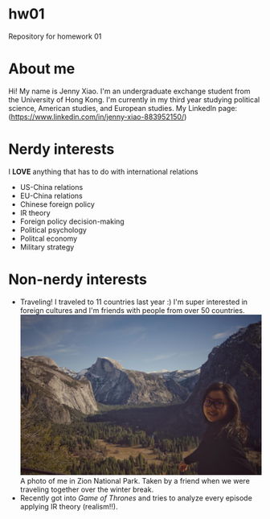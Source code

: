 # hw01
Repository for homework 01
# About me
Hi! My name is Jenny Xiao. I'm an undergraduate exchange student from the University of Hong Kong. I'm currently in my third year studying political science, American studies, and European studies. 
My LinkedIn page: (https://www.linkedin.com/in/jenny-xiao-883952150/)
# Nerdy interests
I **LOVE** anything that has to do with international relations
- US-China relations
- EU-China relations
- Chinese foreign policy
- IR theory
- Foreign policy decision-making 
- Political psychology
- Politcal economy
- Military strategy
# Non-nerdy interests
- Traveling! I traveled to 11 countries last year :) I'm super interested in foreign cultures and I'm friends with people from over 50 countries.
![](Profile.JPG)
A photo of me in Zion National Park. Taken by a friend when we were traveling together over the winter break.
- Recently got into *Game of Thrones* and tries to analyze every episode applying IR theory (realism!!).